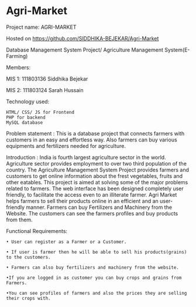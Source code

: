# Agri-Market
Project name: AGRI-MARKET

Hosted on https://github.com/SIDDHIKA-BEJEKAR/Agri-Market

Database Management System Project/ Agriculture Management System(E-Farming)

Members:

MIS 1: 111803136 Siddhika Bejekar

MIS 2: 111803124 Sarah Hussain 

Technology used:

    HTML/ CSS/ JS for Frontend
    PHP for backend
    MySQL database

Problem statement  : 
	This is a database project that connects farmers with customers in an easy and effortless way. Also farmers can buy various equipments and fertilizers needed for agriculture.

Introduction :
	India is fourth largest agriculture sector in the world. Agriculture sector provides employment to over two third population of the country. The Agriculture Management System Project provides farmers and customers to get online information about the frest vegetables, fruits and other eatables. This project is aimed at solving some of the major problems related to farmers. The web interface has been designed completely user friendly, to facilitate the access even to an illiterate farmer. Agri Market helps farmers to sell their products online in an efficient and an user-friendly manner. Farmers can buy Fertilizers and Machinery from the Website. The customers can see the farmers profiles and buy products from them.

Functional Requirements: 

    • User can register as a Farmer or a Customer.
    
    • If user is farmer then he will be able to sell his products(grains) to the customers.
    
    • Farmers can also buy fertilizers and machinery from the website.
    
    •If you are logged in as customer you can buy crops and grains from Farmers.
    
    •You can see profiles of farmers and also the prices they are selling their crops with.     
 
